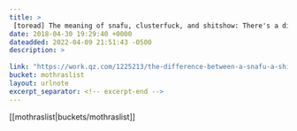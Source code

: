 ```yaml
---
title: > 
 [toread] The meaning of snafu, clusterfuck, and shitshow: There's a difference — Quartz at Work
date: 2018-04-30 19:29:40 +0000
dateadded: 2022-04-09 21:51:43 -0500
description: > 
 
link: "https://work.qz.com/1225213/the-difference-between-a-snafu-a-shitshow-and-a-clusterfuck/"
bucket: mothraslist
layout: urlnote
excerpt_separator: <!-- excerpt-end -->
--- 
```

 <!-- excerpt-end -->[[mothraslist|buckets/mothraslist]]

